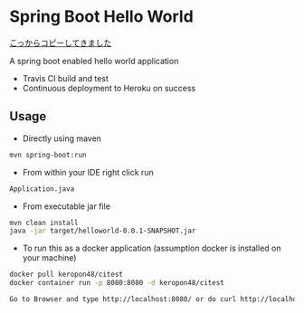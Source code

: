 # Spring Boot Hello World

[こっからコピーしてきました](https://github.com/gazgeek/springboot-helloworld)

A spring boot enabled hello world application

- Travis CI build and test
- Continuous deployment to Heroku on success

## Usage

- Directly using maven

```sh
mvn spring-boot:run
```

- From within your IDE right click run

```sh
Application.java
```

- From executable jar file

```sh
mvn clean install
java -jar target/helloworld-0.0.1-SNAPSHOT.jar
```

- To run this as a docker application (assumption docker is installed on your machine)

```sh
docker pull keropon48/citest
docker container run -p 8080:8080 -d keropon48/citest

Go to Browser and type http://localhost:8080/ or do curl http://localhost:8080/ on command prompt
```
